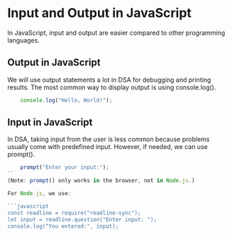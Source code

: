# Input and Output in JavaScript

In JavaScript, input and output are easier compared to other programming languages.

## Output in JavaScript

We will use output statements a lot in DSA for debugging and printing results. The most common way to display output is using console.log().

```javascript
    console.log("Hello, World!");
```

## Input in JavaScript

In DSA, taking input from the user is less common because problems usually come with predefined input. However, if needed, we can use prompt().

```javascript
    prompt("Enter your input:");
``
(Note: prompt() only works in the browser, not in Node.js.)

For Node.js, we use:

```javascript
const readline = require("readline-sync");
let input = readline.question("Enter input: ");
console.log("You entered:", input);
```